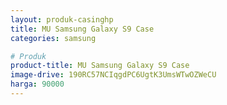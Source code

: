```yaml
---
layout: produk-casinghp
title: MU Samsung Galaxy S9 Case
categories: samsung

# Produk
product-title: MU Samsung Galaxy S9 Case
image-drive: 190RC57NCIqgdPC6UgtK3UmsWTwOZWeCU
harga: 90000
---
```

